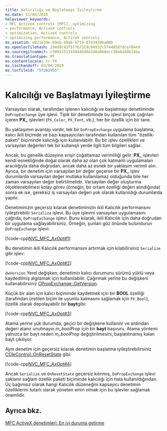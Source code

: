 ```yaml
---
title: Kalıcılığı ve Başlatmayı İyileştirme
ms.date: 11/04/2016
helpviewer_keywords:
- MFC ActiveX controls [MFC], optimizing
- performance, ActiveX controls
- optimization, ActiveX controls
- optimizing performance, ActiveX controls
ms.assetid: e821e19e-b9eb-49ab-b719-0743420ba80b
ms.openlocfilehash: 294d9c43f5f767329c04932c574485d7dca704e9
ms.sourcegitcommit: c3093251193944840e3d0a068ecc30e6449624ba
ms.translationtype: MT
ms.contentlocale: tr-TR
ms.lasthandoff: 03/04/2019
ms.locfileid: "57261955"
---
```

# <a name="optimizing-persistence-and-initialization"></a>Kalıcılığı ve Başlatmayı İyileştirme

Varsayılan olarak, tarafından işlenen kalıcılığı ve başlatmayı denetiminde `DoPropExchange` üye işlevi. Tipik bir denetiminde bu işlevi birçok çağrıları içeren **PX_** işlevleri (`PX_Color`, `PX_Font`, vb.), her bir özellik için bir tane.

Bu yaklaşımın avantajı vardır, tek bir `DoPropExchange` uygulama başlatma, kalıcı ikili biçimde ve bazı kapsayıcıları tarafından kullanılan tüm "özellik-paketi" biçiminde kalıcılığı için kullanılabilir. Bu bir işlev özellikleri ve varsayılan değerleri tek bir kullanışlı yerde ilgili tüm bilgileri sağlar.

Ancak, bu genellik düzeyine erişir çoğaltamaz verimliliği gelir. **PX_** işlevleri kendi esnekliğinde doğal olarak daha az olan çok katmanlı uygulamaları aracılığıyla daha doğrudan, ancak daha az esnek bir yaklaşım verimli alın. Ayrıca, bir denetim için varsayılan bir değer geçerse bir **PX_** işlev durumlarda varsayılan değer mutlaka kullanılamaz olduğunda bile her zaman varsayılan değer belirtilmelidir. Varsayılan değer oluşturma ölçeklenebilmesi kolay görev (örneğin, bir ortam özelliği değeri alındığında) sonra ek ise, gereksiz iş varsayılan değeri yok olarak kullanıldığı durumlarda yapılır.

Denetiminizin geçersiz kılarak denetiminizin ikili Kalıcılık performansını iyileştirebilir `Serialize` işlevi. Bu üye işlevini varsayılan uygulamasını çağrıda, `DoPropExchange` işlevi. Bunu kılarak, ikili Kalıcılık için daha doğrudan bir uygulama sağlayabilirsiniz. Örneğin, şunları göz önünde bulundurun `DoPropExchange` işlevi:

[!code-cpp[NVC_MFC_AxOpt#1](../mfc/codesnippet/cpp/optimizing-persistence-and-initialization_1.cpp)]

Bu denetimin ikili Kalıcılık performansını artırmak için kılabilirsiniz `Serialize` gibi işlev:

[!code-cpp[NVC_MFC_AxOpt#2](../mfc/codesnippet/cpp/optimizing-persistence-and-initialization_2.cpp)]

`dwVersion` Yerel değişken, denetimin kalıcı durumunu sürümü yüklü veya kaydedilmiş algılamak için kullanılabilir. Çağırmak yerine bu değişkeni kullanabilirsiniz [CPropExchange::GetVersion](../mfc/reference/cpropexchange-class.md#getversion).

Küçük bir alan için kalıcı biçiminde kaydetmek için bir **BOOL** özelliği (tarafından üretilen biçim ile uyumlu kalmasını sağlamak için `PX_Bool`), özellik olarak depolayabilir bir **bayt**gibi:

[!code-cpp[NVC_MFC_AxOpt#3](../mfc/codesnippet/cpp/optimizing-persistence-and-initialization_3.cpp)]

Atama yerine yük durumda, geçici bir değişkene kullanılır ve ardından değeri atanır unutmayın *m_boolProp* için bir **bayt** başvuru. Atama yöntemi yalnızca bir bayt neden *m_boolProp* değiştirilmesini, başlatılmamış kalan bayt çıkılıyor.

Aynı denetim için geçersiz kılarak denetimin başlatma iyileştirebilirsiniz [COleControl::OnResetState](../mfc/reference/colecontrol-class.md#onresetstate) gibi:

[!code-cpp[NVC_MFC_AxOpt#4](../mfc/codesnippet/cpp/optimizing-persistence-and-initialization_4.cpp)]

Ancak `Serialize` ve `OnResetState` geçersiz kılınmış, `DoPropExchange` işlevi saklanır sağlam özellik paketi biçiminde kalıcılığı için hala kullanıldığından. Üç bağımsız olarak hangi Kalıcılık düzeneğini kapsayıcı denetimin özelliklerini tutarlı olarak yöneten emin olmak için bu işlevler sağlamak önemlidir.

## <a name="see-also"></a>Ayrıca bkz.

[MFC ActiveX denetimleri: En iyi duruma getirme](../mfc/mfc-activex-controls-optimization.md)
